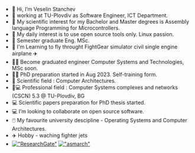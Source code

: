 - 👋 Hi, I’m Veselin Stanchev
- 🏢 working at TU-Plovdiv as Software Engineer, ICT Departmеnt. 
- 📖 My scientific interest for my Bachelor and Master degrees is Assembly language Programming for Microcontrollers.
- 🐧  My daily interest is to use open source tools only. Linux passion.
- 🌱 Semester graduate Eng. MSc.
- 🌱 I'm Learning to fly throught FightGear simulator civil single engine airplane ✈️
- 🧑‍🎓 Become graduated engineer Computer Systems and Technologies, MSc soon.
- 🧑‍🎓 PhD preparation started in Aug 2023. Self-training form.
- 📖 Scientific field : Computer Architectures.
- 📖💻 Professional field : Computer Systems complexes and networks (CSCN) 5.3 @ TU-Plovdiv, BG
- 💻 Scientific papers preparation for PhD thesis started.
- 💻 I’m looking to collaborate on open source software.
- 🖱️ My favourite university descipline - Operating Systems and Computer Architectures.
- ✈️ Hobby - waching fighter jets
- [!["ResearchGate"](https://icons-for-free.com/iconfiles/png/64/super+tiny+icons+researchgate-1324450767242972063.png)](https://www.researchgate.net/profile/Veselin-Stanchev-2)
[!["asmarch"](https://asmarch.github.io/asmarch/asmarcheresized.png)](  https://asmarch.github.io/asmarch/ )

<!---
vesodeveloper/vesodeveloper is a ✨ special ✨ repository because its `README.md` (this file) appears on your GitHub profile.
You can click the Preview link to take a look at your changes.
--->
